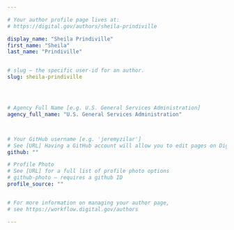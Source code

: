 ```yaml
---

# Your author profile page lives at:
# https://digital.gov/authors/sheila-prindiville

display_name: "Sheila Prindiville"
first_name: "Sheila"
last_name: "Prindiville"


# slug — the specific user-id for an author.
slug: sheila-prindiville




# Agency Full Name [e.g. U.S. General Services Administration]
agency_full_name: "U.S. General Services Administration"



# Your GitHub username [e.g. 'jeremyzilar']
# See [URL] Having a GitHub account will allow you to edit pages on DigitalGov. The image used in your GitHub account can also be used to populate your digital.gov profile photo.
github: ""

# Profile Photo
# See [URL] for a full list of profile photo options
# github-photo — requires a github ID
profile_source: ""


# For more information on managing your author page,
# see https://workflow.digital.gov/authors

---
```

